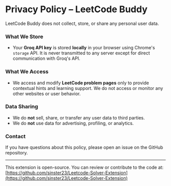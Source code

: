 # Privacy Policy – LeetCode Buddy

LeetCode Buddy does not collect, store, or share any personal user data.

### What We Store
- Your **Groq API key** is stored **locally** in your browser using Chrome's `storage` API. It is never transmitted to any server except for direct communication with Groq's API.

### What We Access
- We access and modify **LeetCode problem pages** only to provide contextual hints and learning support. We do not access or monitor any other websites or user behavior.

### Data Sharing
- We do **not** sell, share, or transfer any user data to third parties.
- We do **not** use data for advertising, profiling, or analytics.

### Contact
If you have questions about this policy, please open an issue on the GitHub repository.

---

This extension is open-source. You can review or contribute to the code at:
[https://github.com/sinster23/Leetcode-Solver-Extension](https://github.com/sinster23/Leetcode-Solver-Extension)
